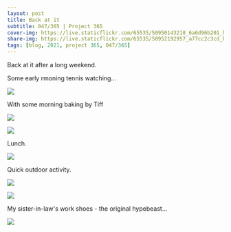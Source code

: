 ```yaml
---
layout: post
title: Back at it
subtitle: 047/365 | Project 365
cover-img: https://live.staticflickr.com/65535/50950143218_6a6d96b201_h.jpg
share-img: https://live.staticflickr.com/65535/50952192957_a77cc2c3cd_h.jpg
tags: [blog, 2021, project 365, 047/365]
---
```

Back at it after a long weekend.

Some early rmoning tennis watching...
<p class="post-img-wrap">
  <img src="https://live.staticflickr.com/65535/50949313587_a5bdda7976_h.jpg">
</p>
With some morning baking by Tiff
<p class="post-img-wrap">
  <img src="https://live.staticflickr.com/65535/50950142993_9e2d82deff_h.jpg">
</p>
<p class="post-img-wrap">
  <img src="https://live.staticflickr.com/65535/50950143593_435a080888_h.jpg">
</p>
Lunch.
<p class="post-img-wrap">
  <img src="https://live.staticflickr.com/65535/50950943607_3eb13e87dc_h.jpg">
</p>
Quick outdoor activity.
<p class="post-img-wrap">
  <img src="https://live.staticflickr.com/65535/50952192657_0957119c61_h.jpg">
</p>
<p class="post-img-wrap">
  <img src="https://live.staticflickr.com/65535/50952192957_a77cc2c3cd_h.jpg">
</p>
My sister-in-law's work shoes - the original hypebeast...
<p class="post-img-wrap">
  <img src="https://live.staticflickr.com/65535/50952094906_b2068e0ff3_h.jpg">
</p>
